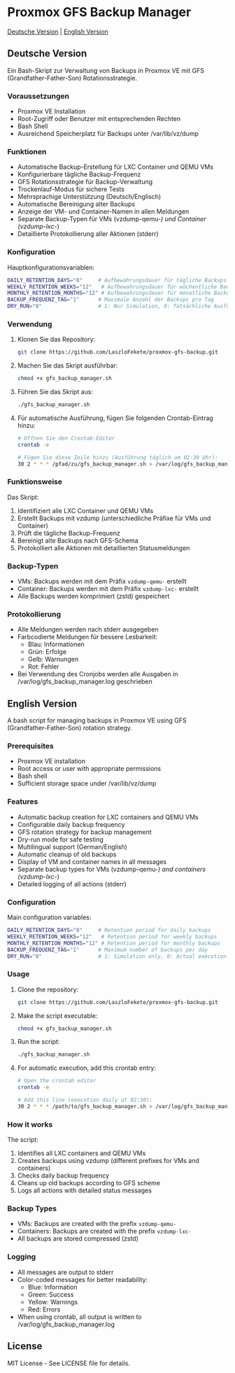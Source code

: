 # Proxmox GFS Backup Manager

[Deutsche Version](#deutsche-version) | [English Version](#english-version)

## Deutsche Version

Ein Bash-Skript zur Verwaltung von Backups in Proxmox VE mit GFS (Grandfather-Father-Son) Rotationsstrategie.

### Voraussetzungen

- Proxmox VE Installation
- Root-Zugriff oder Benutzer mit entsprechenden Rechten
- Bash Shell
- Ausreichend Speicherplatz für Backups unter /var/lib/vz/dump

### Funktionen

- Automatische Backup-Erstellung für LXC Container und QEMU VMs
- Konfigurierbare tägliche Backup-Frequenz
- GFS Rotationsstrategie für Backup-Verwaltung
- Trockenlauf-Modus für sichere Tests
- Mehrsprachige Unterstützung (Deutsch/Englisch)
- Automatische Bereinigung alter Backups
- Anzeige der VM- und Container-Namen in allen Meldungen
- Separate Backup-Typen für VMs (vzdump-qemu-*) und Container (vzdump-lxc-*)
- Detaillierte Protokollierung aller Aktionen (stderr)

### Konfiguration

Hauptkonfigurationsvariablen:
```bash
DAILY_RETENTION_DAYS="8"     # Aufbewahrungsdauer für tägliche Backups
WEEKLY_RETENTION_WEEKS="12"   # Aufbewahrungsdauer für wöchentliche Backups
MONTHLY_RETENTION_MONTHS="12" # Aufbewahrungsdauer für monatliche Backups
BACKUP_FREQUENZ_TAG="1"      # Maximale Anzahl der Backups pro Tag
DRY_RUN="0"                  # 1: Nur Simulation, 0: Tatsächliche Ausführung
```

### Verwendung

1. Klonen Sie das Repository:
   ```bash
   git clone https://github.com/LaszloFekete/proxmox-gfs-backup.git
   ```

2. Machen Sie das Skript ausführbar:
   ```bash
   chmod +x gfs_backup_manager.sh
   ```

3. Führen Sie das Skript aus:
   ```bash
   ./gfs_backup_manager.sh
   ```

4. Für automatische Ausführung, fügen Sie folgenden Crontab-Eintrag hinzu:
   ```bash
   # Öffnen Sie den Crontab-Editor
   crontab -e

   # Fügen Sie diese Zeile hinzu (Ausführung täglich um 02:30 Uhr):
   30 2 * * * /pfad/zu/gfs_backup_manager.sh > /var/log/gfs_backup_manager.log 2>&1
   ```

### Funktionsweise

Das Skript:
1. Identifiziert alle LXC Container und QEMU VMs
2. Erstellt Backups mit vzdump (unterschiedliche Präfixe für VMs und Container)
3. Prüft die tägliche Backup-Frequenz
4. Bereinigt alte Backups nach GFS-Schema
5. Protokolliert alle Aktionen mit detaillierten Statusmeldungen

### Backup-Typen

- VMs: Backups werden mit dem Präfix `vzdump-qemu-` erstellt
- Container: Backups werden mit dem Präfix `vzdump-lxc-` erstellt
- Alle Backups werden komprimiert (zstd) gespeichert

### Protokollierung

- Alle Meldungen werden nach stderr ausgegeben
- Farbcodierte Meldungen für bessere Lesbarkeit:
  - Blau: Informationen
  - Grün: Erfolge
  - Gelb: Warnungen
  - Rot: Fehler
- Bei Verwendung des Cronjobs werden alle Ausgaben in /var/log/gfs_backup_manager.log geschrieben

## English Version

A bash script for managing backups in Proxmox VE using GFS (Grandfather-Father-Son) rotation strategy.

### Prerequisites

- Proxmox VE installation
- Root access or user with appropriate permissions
- Bash shell
- Sufficient storage space under /var/lib/vz/dump

### Features

- Automatic backup creation for LXC containers and QEMU VMs
- Configurable daily backup frequency
- GFS rotation strategy for backup management
- Dry-run mode for safe testing
- Multilingual support (German/English)
- Automatic cleanup of old backups
- Display of VM and container names in all messages
- Separate backup types for VMs (vzdump-qemu-*) and containers (vzdump-lxc-*)
- Detailed logging of all actions (stderr)

### Configuration

Main configuration variables:
```bash
DAILY_RETENTION_DAYS="8"     # Retention period for daily backups
WEEKLY_RETENTION_WEEKS="12"   # Retention period for weekly backups
MONTHLY_RETENTION_MONTHS="12" # Retention period for monthly backups
BACKUP_FREQUENZ_TAG="1"      # Maximum number of backups per day
DRY_RUN="0"                  # 1: Simulation only, 0: Actual execution
```

### Usage

1. Clone the repository:
   ```bash
   git clone https://github.com/LaszloFekete/proxmox-gfs-backup.git
   ```

2. Make the script executable:
   ```bash
   chmod +x gfs_backup_manager.sh
   ```

3. Run the script:
   ```bash
   ./gfs_backup_manager.sh
   ```

4. For automatic execution, add this crontab entry:
   ```bash
   # Open the crontab editor
   crontab -e

   # Add this line (execution daily at 02:30):
   30 2 * * * /path/to/gfs_backup_manager.sh > /var/log/gfs_backup_manager.log 2>&1
   ```

### How it works

The script:
1. Identifies all LXC containers and QEMU VMs
2. Creates backups using vzdump (different prefixes for VMs and containers)
3. Checks daily backup frequency
4. Cleans up old backups according to GFS scheme
5. Logs all actions with detailed status messages

### Backup Types

- VMs: Backups are created with the prefix `vzdump-qemu-`
- Containers: Backups are created with the prefix `vzdump-lxc-`
- All backups are stored compressed (zstd)

### Logging

- All messages are output to stderr
- Color-coded messages for better readability:
  - Blue: Information
  - Green: Success
  - Yellow: Warnings
  - Red: Errors
- When using crontab, all output is written to /var/log/gfs_backup_manager.log

## License

MIT License - See LICENSE file for details.
